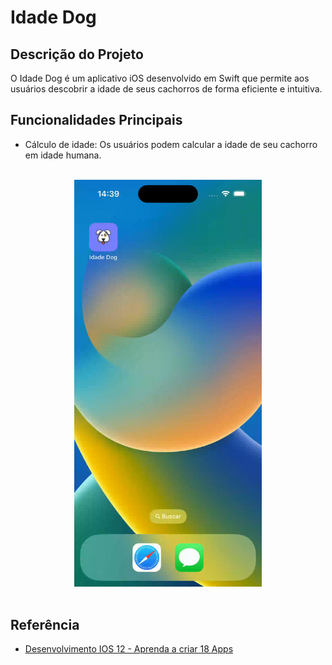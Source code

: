 # Idade Dog

## Descrição do Projeto

O Idade Dog é um aplicativo iOS desenvolvido em Swift que permite aos usuários descobrir a idade de seus cachorros de forma eficiente e intuitiva.

## Funcionalidades Principais

 - Cálculo de idade: Os usuários podem calcular a idade de seu cachorro em idade humana.

<br/>
<div align="center">
   <img src="https://github.com/KaduVuotto/idade-dog/blob/main/idade.gif" width="300" />
</div>
<br/>

## Referência

 - [Desenvolvimento IOS 12 - Aprenda a criar 18 Apps](https://www.udemy.com/course/curso-desenvolvimento-ios/)

